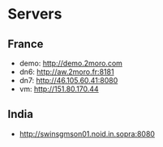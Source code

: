 # Servers

## France

- demo: http://demo.2moro.com
- dn6: http://aw.2moro.fr:8181
- dn7: http://46.105.60.41:8080
- vm: http://151.80.170.44

## India

- http://swinsgmson01.noid.in.sopra:8080
